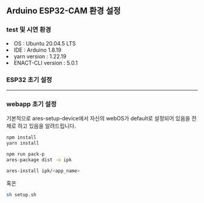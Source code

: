 ## Arduino ESP32-CAM 환경 설정
### test 및 시연 환경
<li>OS : Ubuntu 20.04.5 LTS</li>
<li>IDE : Arduino 1.8.19</li>
<li>yarn version : 1.22.19</li>
<li>ENACT-CLI version : 5.0.1</li>

### ESP32 초기 설정



--- 
### webapp 초기 설정
기본적으로 ares-setup-device에서 자신의 webOS가 default로 설정되어 있음을 전제로 하고 있음을 알려드립니다.

```bash
npm install
yarn install

npm run pack-p
ares-package dist -o ipk

ares-install ipk/<app_name>
```
혹은

```bash
sh setup.sh
```
